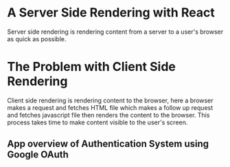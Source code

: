 # A Server Side Rendering with React
Server side rendering is rendering content from a server to a user's browser as quick as possible.

# The Problem with Client Side Rendering
Client side rendering is rendering content to the browser, here a browser makes a request and fetches 
HTML file which makes a follow up request and fetches javascript file then renders the content to the browser. This process takes time 
to make content visible to the user's screen.

## App overview of Authentication System using Google OAuth
 
 

